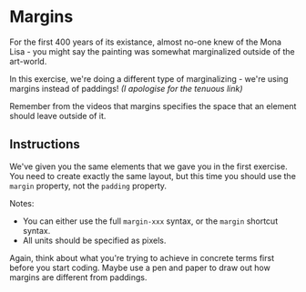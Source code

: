 # Margins

For the first 400 years of its existance, almost no-one knew of the Mona Lisa - you might say the painting was somewhat marginalized outside of the art-world.

In this exercise, we're doing a different type of marginalizing - we're using margins instead of paddings! _(I apologise for the tenuous link)_

Remember from the videos that margins specifies the space that an element should leave outside of it.

## Instructions

We've given you the same elements that we gave you in the first exercise. You need to create exactly the same layout, but this time you should use the `margin` property, not the `padding` property.

Notes:

- You can either use the full `margin-xxx` syntax, or the `margin` shortcut syntax.
- All units should be specified as pixels.

Again, think about what you're trying to achieve in concrete terms first before you start coding. Maybe use a pen and paper to draw out how margins are different from paddings.
